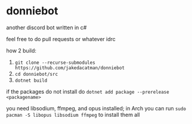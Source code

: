 # donniebot
another discord bot written in c#

feel free to do pull requests or whatever idrc

how 2 build: 
1. `git clone --recurse-submodules https://github.com/jakedacatman/donniebot`
2. `cd donniebot/src`
3. `dotnet build`

if the packages do not install do `dotnet add package --prerelease <packagename>`
  
you need libsodium, ffmpeg, and opus installed; in Arch you can run `sudo pacman -S libopus libsodium ffmpeg` to install them all
